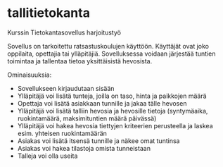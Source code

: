 # tallitietokanta
Kurssin Tietokantasovellus harjoitustyö

Sovellus on tarkoitettu ratsastuskoulujen käyttöön. Käyttäjät ovat joko oppilaita, opettajia tai ylläpitäjiä. Sovelluksessa voidaan järjestää tuntien toimintaa ja tallentaa tietoa yksittäisistä hevosista.

Ominaisuuksia:
- Sovellukseen kirjaudutaan sisään
- Ylläpitäjä voi lisätä tunteja, joilla on taso, hinta ja paikkojen määrä
- Opettaja voi lisätä asiakkaan tunnille ja jakaa tälle hevosen
- Ylläpitäjä voi lisätä talliin hevosia ja hevosille tietoja (syntymäaika, ruokintamäärä, maksimituntien määrä päivässä)
- Ylläpitäjä voi hakea hevosia tiettyjen kriteerien perusteella ja laskea esim. yhteisen ruokintamäärän
- Asiakas voi lisätä itsensä tunnille ja näkee omat tuntinsa 
- Asiakas voi hakea tilastoja omista tunneistaan
- Talleja voi olla useita
